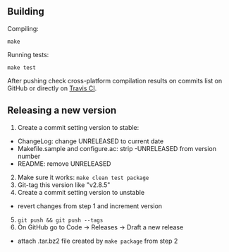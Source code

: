 ## Building

Compiling:
```
make
```

Running tests:
```
make test
```

After pushing check cross-platform compilation results on commits list on GitHub or directly on [Travis CI](https://travis-ci.org/pkubowicz/opendetex).

## Releasing a new version

1. Create a commit setting version to stable:
  - ChangeLog: change UNRELEASED to current date
  - Makefile.sample and configure.ac: strip -UNRELEASED from version number
  - README: remove UNRELEASED
2. Make sure it works: `make clean test package`
3. Git-tag this version like "v2.8.5"
4. Create a commit setting version to unstable
  - revert changes from step 1 and increment version
5. `git push && git push --tags`
6. On GitHub go to Code → Releases → Draft a new release
  - attach .tar.bz2 file created by `make package` from step 2
